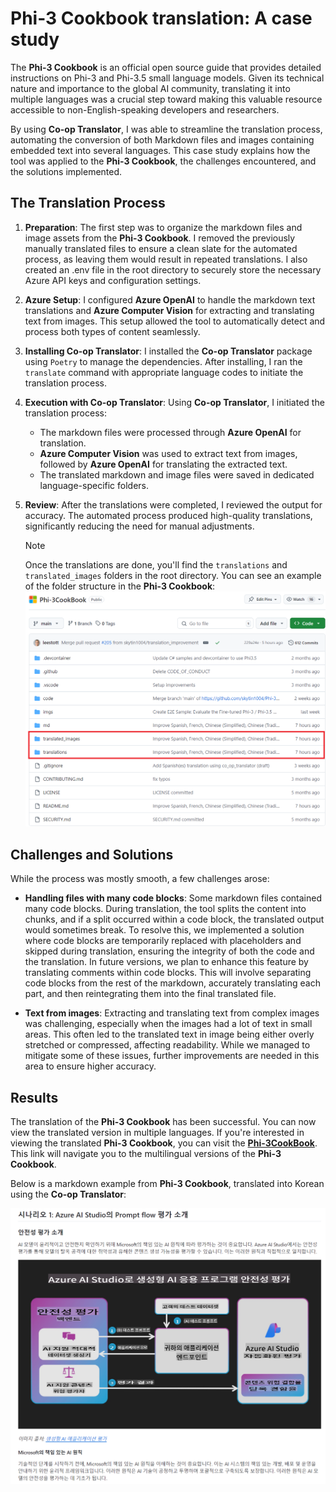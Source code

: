 # Phi-3 Cookbook translation: A case study

The **Phi-3 Cookbook** is an official open source guide that provides detailed instructions on Phi-3 and Phi-3.5 small language models. Given its technical nature and importance to the global AI community, translating it into multiple languages was a crucial step toward making this valuable resource accessible to non-English-speaking developers and researchers.

By using **Co-op Translator**, I was able to streamline the translation process, automating the conversion of both Markdown files and images containing embedded text into several languages. This case study explains how the tool was applied to the **Phi-3 Cookbook**, the challenges encountered, and the solutions implemented.

## The Translation Process

1. **Preparation**: The first step was to organize the markdown files and image assets from the **Phi-3 Cookbook**. I removed the previously manually translated files to ensure a clean slate for the automated process, as leaving them would result in repeated translations. I also created an .env file in the root directory to securely store the necessary Azure API keys and configuration settings.

1. **Azure Setup**: I configured **Azure OpenAI** to handle the markdown text translations and **Azure Computer Vision** for extracting and translating text from images. This setup allowed the tool to automatically detect and process both types of content seamlessly.

1. **Installing Co-op Translator**: I installed the **Co-op Translator** package using `Poetry` to manage the dependencies. After installing, I ran the `translate` command with appropriate language codes to initiate the translation process.

1. **Execution with Co-op Translator**: Using **Co-op Translator**, I initiated the translation process:
   - The markdown files were processed through **Azure OpenAI** for translation.
   - **Azure Computer Vision** was used to extract text from images, followed by **Azure OpenAI** for translating the extracted text.
   - The translated markdown and image files were saved in dedicated language-specific folders.

1. **Review**: After the translations were completed, I reviewed the output for accuracy. The automated process produced high-quality translations, significantly reducing the need for manual adjustments.

   > [!NOTE]
   > Once the translations are done, you'll find the `translations` and `translated_images` folders in the root directory. You can see an example of the folder structure in the **Phi-3 Cookbook**:
   > ![Folders](../imgs/phi-3cookbook-folders.png)

## Challenges and Solutions

While the process was mostly smooth, a few challenges arose:

- **Handling files with many code blocks**: Some markdown files contained many code blocks. During translation, the tool splits the content into chunks, and if a split occurred within a code block, the translated output would sometimes break. To resolve this, we implemented a solution where code blocks are temporarily replaced with placeholders and skipped during translation, ensuring the integrity of both the code and the translation. In future versions, we plan to enhance this feature by translating comments within code blocks. This will involve separating code blocks from the rest of the markdown, accurately translating each part, and then reintegrating them into the final translated file.

- **Text from images**: Extracting and translating text from complex images was challenging, especially when the images had a lot of text in small areas. This often led to the translated text in image being either overly stretched or compressed, affecting readability. While we managed to mitigate some of these issues, further improvements are needed in this area to ensure higher accuracy.

## Results

The translation of the **Phi-3 Cookbook** has been successful. You can now view the translated version in multiple languages. If you're interested in viewing the translated **Phi-3 Cookbook**, you can visit the **[Phi-3CookBook](https://github.com/microsoft/Phi-3CookBook?tab=readme-ov-file#-multi-language-support)**. This link will navigate you to the multilingual versions of the **Phi-3 Cookbook**.

Below is a markdown example from **Phi-3 Cookbook**, translated into Korean using the **Co-op Translator**:

![Results](../imgs/translated-phi-3-cookbook-ko.png)
